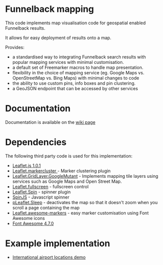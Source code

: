 # Funnelback mapping

This code implements map visualisation code for geospatial enabled Funnelback results.

It allows for easy deployment of results onto a map.

Provides: 
* a standardised way to integrating Funnelback search results with popular mapping services with minimal customisation.
* a default set of Freemarker macros to handle map presentation.
* flexibility in the choice of mapping service (eg. Google Maps vs. OpenStreetMap vs. Bing Maps) with minimal changes to code
* the ability to use custom pins, info boxes and pin clustering.
* a GeoJSON endpoint that can be accessed by other services

# Documentation

Documentation is available on the [wiki page](https://github.com/funnelback/funnelback-mapping/wiki/Documentation)

# Dependencies

The following third party code is used for this implementation:

* [Leaflet.js 1.0.1](http://leafletjs.com/download.html)
* [Leaflet.markercluster ](https://github.com/Leaflet/Leaflet.markercluster) - Marker clustering plugin
* [Leaflet.GridLayer.GoogleMutant](https://gitlab.com/IvanSanchez/Leaflet.GridLayer.GoogleMutant) - Implements mapping tile layers using services such as Google Maps and Open Street Map.
* [Leaflet.fullscreen](https://github.com/Leaflet/Leaflet.fullscreen)  - fullscreen control
* [Leaflet.Spin](https://github.com/makinacorpus/Leaflet.Spin) - spinner plugin
* [SpinJS](http://fgnass.github.io/spin.js/) - Javascript spinner
* [pLeaflet.Sleep](https://github.com/CliffCloud/Leaflet.Sleep) - deactivates the map so that it doesn't zoom when you scroll a page containing the map
* [Leaflet.awesome-markers](https://github.com/lvoogdt/Leaflet.awesome-markers) - easy marker customisation using Font Awesome icons
* [Font Awesome 4.7.0](https://fontawesome.com/v4.7.0/)

# Example implementation
* [International airport locations demo](http://showcase.funnelback.com/s/search.html?collection=showcase-mapping)
